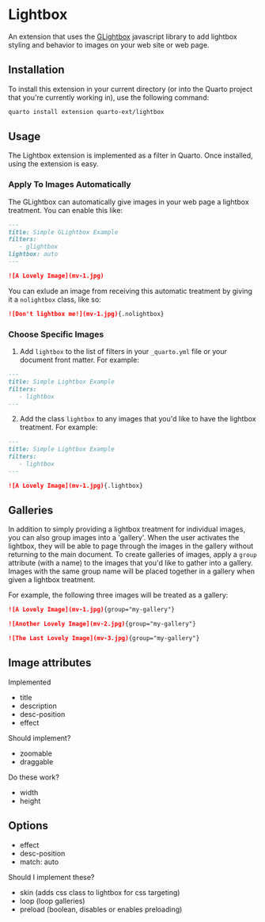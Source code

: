 # Lightbox
An extension that uses the [GLightbox](https://biati-digital.github.io/glightbox/) javascript library to add lightbox styling and behavior to images on your web site or web page.

## Installation

To install this extension in your current directory (or into the Quarto project that you're currently working in), use the following command:

```bash
quarto install extension quarto-ext/lightbox
```

## Usage

The Lightbox extension is implemented as a filter in Quarto. Once installed, using the extension is easy.

### Apply To Images Automatically

The GLightbox can automatically give images in your web page a lightbox treatment. You can enable this like:

```markdown
---
title: Simple GLightbox Example
filters:
   - glightbox
lightbox: auto
---

![A Lovely Image](mv-1.jpg)
```

You can exlude an image from receiving this automatic treatment by giving it a `nolightbox` class, like so:

```markdown
![Don't lightbox me!](mv-1.jpg){.nolightbox}
```

### Choose Specific Images

1) Add `lightbox` to the list of filters in your `_quarto.yml` file or your document front matter. For example:

```markdown
---
title: Simple Lightbox Example
filters:
   - lightbox
---
```

2) Add the class `lightbox` to any images that you'd like to have the lightbox treatment. For example:

```markdown
---
title: Simple Lightbox Example
filters:
   - lightbox
---

![A Lovely Image](mv-1.jpg){.lightbox}
```

## Galleries

In addition to simply providing a lightbox treatment for individual images, you can also group images into a 'gallery'. When the user activates the lightbox, they will be able to page through the images in the gallery without returning to the main document. To create galleries of images, apply a `group` attribute (with a name) to the images that you'd like to gather into a gallery. Images with the same group name will be placed together in a gallery when given a lightbox treatment.

For example, the following three images will be treated as a gallery:

```markdown
![A Lovely Image](mv-1.jpg){group="my-gallery"}

![Another Lovely Image](mv-2.jpg){group="my-gallery"}

![The Last Lovely Image](mv-3.jpg){group="my-gallery"}
```

## Image attributes

Implemented
- title
- description
- desc-position
- effect

Should implement?
- zoomable
- draggable

Do these work?
- width
- height


## Options

- effect
- desc-position
- match: auto

Should I implement these?
- skin (adds css class to lightbox for css targeting)
- loop (loop galleries)
- preload (boolean, disables or enables preloading)


